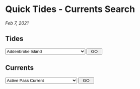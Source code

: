 # Quick Tides - Currents Search

*Feb 7, 2021*


## Tides

<p><form class="form" name="linkform">
	<select class="dropdown" name="linkselect"><option selected="selected">Addenbroke Island</option><option>Alert Bay</option><option>Alice Arm</option><option>Armentieres Channel</option><option>Bamfield</option><option>Barnard Harbour</option><option>Becher Bay</option><option>Bedwell Harbour</option><option>Bella Bella</option><option>Bella Coola</option><option>Bergh Cove</option><option>Big Bay</option><option>Billygoat Bay</option><option>Blind Bay</option><option>Block Islands</option><option>Bloedel</option><option>Blubber Bay (Powel River Approaches)</option><option>Borrowman Bay</option><option>Brentwood Bay</option><option>Brown Bay</option><option>Brundige Inlet</option><option>Buntzen Lake</option><option>Butedale</option><option>Campbell River</option><option>Cape Scott</option><option>Cape St. James</option><option>Casey Cove</option><option>Ceepeecee</option><option>Chatham Point</option><option>Chemanius</option><option>Clover Point</option><option>Coal Harbour</option><option>Comox</option><option>Copper Islands</option><option>Cordero Islands</option><option>Cowichan Bay</option><option>Crescent Beach</option><option>Davis River</option><option>Deep Cove</option><option>Degnen Bay</option><option>Denman Island</option><option>Dionisio Point</option><option>Drainey Inlet</option><option>Duncan Bay</option><option>Egg Island</option><option>Egmont</option><option>Esquimalt</option><option>False Bay</option><option>False Creek</option><option>Finlayson Arm</option><option>Finnerty Cove</option><option>Florence Cove</option><option>Franklin River</option><option>Fulford Harbour</option><option>Ganges Harbour</option><option>Georgina Point</option><option>Gibsons</option><option>Glendale Cove</option><option>Gold River</option><option>Goose Island</option><option>Gordon Islands</option><option>Gorge Harbour</option><option>Gosling Island</option><option>Gowlland Harbour</option><option>Granby Bay</option><option>Griffin Passage</option><option>Griffith Harbour</option><option>Halfmoon Bay</option><option>Harmac</option><option>Hartley Bay</option><option>Haysport</option><option>Higgins Island</option><option>Hope Bay</option><option>Hornby Island</option><option>Hudson Bay Passage</option><option>Humpback Bay</option><option>Hunger Harbour</option><option>Hunt Inlet</option><option>Irvines Landing</option><option>Jennis Bay</option><option>Juskatla</option><option>Kelsey Bay</option><option>Kemano Bay</option><option>Kennedy Cove</option><option>Kenneth Passage</option><option>Khyex Point</option><option>Kincolith</option><option>Kitimat</option><option>Kitkatla Islands</option><option>Klaxton Creek</option><option>Klemtu</option><option>Knox Bay</option><option>Kumeon Bay</option><option>Kwinitsa Creek</option><option>Kwokwesta Creek</option><option>Kyuquot</option><option>Ladysmith</option><option>Lagoon Cove</option><option>Langara Point</option><option>Larsen Island</option><option>Lawyer Islands</option><option>Leroy Bay</option><option>Little River</option><option>Lowe Inlet</option><option>Lund</option><option>Makwaziniht Island</option><option>Maple Bay</option><option>Masset</option><option>McKenney Islands</option><option>McPherson Point</option><option>Mermaid Bay</option><option>Meyers Narrows</option><option>Mill Bay</option><option>Milne Island</option><option>Miners Bay</option><option>Mitlenatch Island</option><option>Moffatt Islands</option><option>Montague Harbour</option><option>Morse Basin</option><option>Mutine Point</option><option>Namu</option><option>Nanaimo</option><option>Narvaez Bay</option><option>Northwest Bay</option><option>Oak Bay</option><option>Ocean Falls</option><option>Octopus Islands</option><option>Okeover Inlet</option><option>Owen Bay</option><option>Pacofi Bay</option><option>Patricia Bay</option><option>Pedder Bay</option><option>Peekskill, New York</option><option>Point Atkinson</option><option>Point No Point</option><option>Porlier Pass</option><option>Porpoise Bay</option><option>Port Alice</option><option>Port Blackney</option><option>Port Clements</option><option>Port Edward</option><option>Port Hardy</option><option>Port Harvey</option><option>Port Louis</option><option>Port McNeill</option><option>Port Moody</option><option>Port Neville</option><option>Port Renfrew</option><option>Port Simpson</option><option>Powell River</option><option>Preedy Harbour</option><option>Prideaux Haven</option><option>Prince Rupert</option><option>Qlawdzeet Anchorage</option><option>Quathiaski Cove</option><option>Queen Charlotte City</option><option>Ranger Inlet</option><option>Raynor Group</option><option>Redonda Bay</option><option>Refuge Bay</option><option>Riley Cove</option><option>Roberts Creek</option><option>Rose Harbour</option><option>Saanichton Bay</option><option>Saavedra Islands</option><option>Salmon Cove</option><option>Saltery Bay</option><option>Samuel Island (North Shore)</option><option>Samuel Island (South Shore)</option><option>Sand Heads</option><option>Seabreeze Point</option><option>Seal Cove</option><option>Section Cove</option><option>Sedgwick Bay</option><option>Seymour Narrows</option><option>Shields Bay</option><option>Shingle Bay</option><option>Shoal Bay</option><option>Shushartie Bay</option><option>Sidney Bay</option><option>Sidney</option><option>Silva Bay</option><option>Smithers Island</option><option>Solide Passage</option><option>Sooke Basin</option><option>Sooke</option><option>Squamish</option><option>Stewart</option><option>Stopper Islands</option><option>Storm Bay</option><option>Stuart Narrows</option><option>Sullivan Bay</option><option>Sunday Harbour</option><option>Surf Inlet</option><option>Surge Narrows</option><option>Swartz Bay</option><option>Tofino</option><option>Tom Bay</option><option>Trail Bay</option><option>Treadwell Bay</option><option>Trounce Inlet</option><option>Troup Passage</option><option>Tsawwassen</option><option>Tumbo Channel</option><option>Twin Islands</option><option>Uchucklesit Inlet</option><option>Ucluelet</option><option>Valdes Island</option><option>Vancouver</option><option>Vancouver (2)</option><option>Village Bay</option><option>Waddington Harbour</option><option>Wadhams</option><option>Wainwright Basin</option><option>Welcome Bay</option><option>Whaler Bay</option><option>Whaletown Bay</option><option>White Rock</option><option>Wiah Point</option><option>William Head</option><option>Winchelsea Island</option><option>Winter Harbour</option><option>Yorke Island</option></select> <input class="submit-button" onclick="window.location.href=URLarray[document.linkform.linkselect.selectedIndex]" type="button" style="width: 50px;" value="GO" /></form>
<SCRIPT LANGUAGE="Javascript" type="text/javascript">
<!--//hide script from old browsers
var NUMBER_OF_LINKS=223
URLarray=new Array(NUMBER_OF_LINKS)
URLarray[0]="http://tbone.biol.sc.edu/tide/tideshow.cgi?site=Addenbroke+Island%2C+British+Columbia"
URLarray[1]="http://tbone.biol.sc.edu/tide/tideshow.cgi?site=Alert+Bay%2C+British+Columbia"
URLarray[2]="http://tbone.biol.sc.edu/tide/tideshow.cgi?site=Alice+Arm%2C+British+Columbia"
URLarray[3]="http://tbone.biol.sc.edu/tide/tideshow.cgi?site=Armentieres+Channel%2C+British+Columbia"
URLarray[4]="http://tbone.biol.sc.edu/tide/tideshow.cgi?site=Bamfield%2C+British+Columbia"
URLarray[5]="http://tbone.biol.sc.edu/tide/tideshow.cgi?site=Barnard+Harbour%2C+British+Columbia"
URLarray[6]="http://tbone.biol.sc.edu/tide/tideshow.cgi?site=Becher+Bay%2C+British+Columbia"
URLarray[7]="http://tbone.biol.sc.edu/tide/tideshow.cgi?site=Bedwell+Harbour%2C+British+Columbia"
URLarray[8]="http://tbone.biol.sc.edu/tide/tideshow.cgi?site=Bella+Bella%2C+British+Columbia"
URLarray[9]="http://tbone.biol.sc.edu/tide/tideshow.cgi?site=Bella+Coola%2C+British+Columbia"
URLarray[10]="http://tbone.biol.sc.edu/tide/tideshow.cgi?site=Bergh+Cove%2C+British+Columbia"
URLarray[11]="http://tbone.biol.sc.edu/tide/tideshow.cgi?site=Big+Bay%2C+British+Columbia"
URLarray[12]="http://tbone.biol.sc.edu/tide/tideshow.cgi?site=Billygoat+Bay%2C+British+Columbia"
URLarray[13]="http://tbone.biol.sc.edu/tide/tideshow.cgi?site=Blind+Bay%2C+British+Columbia"
URLarray[14]="http://tbone.biol.sc.edu/tide/tideshow.cgi?site=Block+Islands%2C+British+Columbia"
URLarray[15]="http://tbone.biol.sc.edu/tide/tideshow.cgi?site=Bloedel%2C+British+Columbia"
URLarray[16]="http://tbone.biol.sc.edu/tide/tideshow.cgi?site=Blubber+Bay+%28Powel+River+Approaches%29%2C+British+Columbia"
URLarray[17]="http://tbone.biol.sc.edu/tide/tideshow.cgi?site=Borrowman+Bay%2C+British+Columbia"
URLarray[18]="http://tbone.biol.sc.edu/tide/tideshow.cgi?site=Brentwood+Bay%2C+British+Columbia"
URLarray[19]="http://tbone.biol.sc.edu/tide/tideshow.cgi?site=Brown+Bay%2C+British+Columbia"
URLarray[20]="http://tbone.biol.sc.edu/tide/tideshow.cgi?site=Brundige+Inlet%2C+British+Columbia"
URLarray[21]="http://tbone.biol.sc.edu/tide/tideshow.cgi?site=Buntzen+Lake%2C+British+Columbia"
URLarray[22]="http://tbone.biol.sc.edu/tide/tideshow.cgi?site=Butedale%2C+British+Columbia"
URLarray[23]="http://tbone.biol.sc.edu/tide/tideshow.cgi?site=Campbell+River%2C+British+Columbia"
URLarray[24]="http://tbone.biol.sc.edu/tide/tideshow.cgi?site=Cape+Scott%2C+British+Columbia"
URLarray[25]="http://tbone.biol.sc.edu/tide/tideshow.cgi?site=Cape+St%2E+James%2C+British+Columbia"
URLarray[26]="http://tbone.biol.sc.edu/tide/tideshow.cgi?site=Casey+Cove%2C+British+Columbia"
URLarray[27]="http://tbone.biol.sc.edu/tide/tideshow.cgi?site=Ceepeecee%2C+British+Columbia"
URLarray[28]="http://tbone.biol.sc.edu/tide/tideshow.cgi?site=Chatham+Point%2C+British+Columbia"
URLarray[29]="http://tbone.biol.sc.edu/tide/tideshow.cgi?site=Chemanius%2C+British+Columbia"
URLarray[30]="http://tbone.biol.sc.edu/tide/tideshow.cgi?site=Clover+Point%2C+British+Columbia"
URLarray[31]="http://tbone.biol.sc.edu/tide/tideshow.cgi?site=Coal+Harbour%2C+British+Columbia"
URLarray[32]="http://tbone.biol.sc.edu/tide/tideshow.cgi?site=Comox%2C+British+Columbia"
URLarray[33]="http://tbone.biol.sc.edu/tide/tideshow.cgi?site=Copper+Islands%2C+British+Columbia"
URLarray[34]="http://tbone.biol.sc.edu/tide/tideshow.cgi?site=Cordero+Islands%2C+British+Columbia"
URLarray[35]="http://tbone.biol.sc.edu/tide/tideshow.cgi?site=Cowichan+Bay%2C+British+Columbia"
URLarray[36]="http://tbone.biol.sc.edu/tide/tideshow.cgi?site=Crescent+Beach%2C+British+Columbia"
URLarray[37]="http://tbone.biol.sc.edu/tide/tideshow.cgi?site=Davis+River%2C+British+Columbia"
URLarray[38]="http://tbone.biol.sc.edu/tide/tideshow.cgi?site=Deep+Cove%2C+British+Columbia"
URLarray[39]="http://tbone.biol.sc.edu/tide/tideshow.cgi?site=Degnen+Bay%2C+British+Columbia"
URLarray[40]="http://tbone.biol.sc.edu/tide/tideshow.cgi?site=Denman+Island%2C+British+Columbia"
URLarray[41]="http://tbone.biol.sc.edu/tide/tideshow.cgi?site=Dionisio+Point%2C+British+Columbia"
URLarray[42]="http://tbone.biol.sc.edu/tide/tideshow.cgi?site=Drainey+Inlet%2C+British+Columbia"
URLarray[43]="http://tbone.biol.sc.edu/tide/tideshow.cgi?site=Duncan+Bay%2C+British+Columbia"
URLarray[44]="http://tbone.biol.sc.edu/tide/tideshow.cgi?site=Egg+Island%2C+British+Columbia"
URLarray[45]="http://tbone.biol.sc.edu/tide/tideshow.cgi?site=Egmont%2C+British+Columbia"
URLarray[46]="http://tbone.biol.sc.edu/tide/tideshow.cgi?site=Esquimalt%2C+British+Columbia"
URLarray[47]="http://tbone.biol.sc.edu/tide/tideshow.cgi?site=False+Bay%2C+British+Columbia"
URLarray[48]="http://tbone.biol.sc.edu/tide/tideshow.cgi?site=False+Creek%2C+British+Columbia"
URLarray[49]="http://tbone.biol.sc.edu/tide/tideshow.cgi?site=Finlayson+Arm%2C+British+Columbia"
URLarray[50]="http://tbone.biol.sc.edu/tide/tideshow.cgi?site=Finnerty+Cove%2C+British+Columbia"
URLarray[51]="http://tbone.biol.sc.edu/tide/tideshow.cgi?site=Florence+Cove%2C+British+Columbia"
URLarray[52]="http://tbone.biol.sc.edu/tide/tideshow.cgi?site=Franklin+River%2C+British+Columbia"
URLarray[53]="http://tbone.biol.sc.edu/tide/tideshow.cgi?site=Fulford+Harbour%2C+British+Columbia"
URLarray[54]="http://tbone.biol.sc.edu/tide/tideshow.cgi?site=Ganges+Harbour%2C+British+Columbia"
URLarray[55]="http://tbone.biol.sc.edu/tide/tideshow.cgi?site=Georgina+Point%2C+British+Columbia"
URLarray[56]="http://tbone.biol.sc.edu/tide/tideshow.cgi?site=Gibsons%2C+British+Columbia"
URLarray[57]="http://tbone.biol.sc.edu/tide/tideshow.cgi?site=Glendale+Cove%2C+British+Columbia"
URLarray[58]="http://tbone.biol.sc.edu/tide/tideshow.cgi?site=Gold+River%2C+British+Columbia"
URLarray[59]="http://tbone.biol.sc.edu/tide/tideshow.cgi?site=Goose+Island%2C+British+Columbia"
URLarray[60]="http://tbone.biol.sc.edu/tide/tideshow.cgi?site=Gordon+Islands%2C+British+Columbia"
URLarray[61]="http://tbone.biol.sc.edu/tide/tideshow.cgi?site=Gorge+Harbour%2C+British+Columbia"
URLarray[62]="http://tbone.biol.sc.edu/tide/tideshow.cgi?site=Gosling+Island%2C+British+Columbia"
URLarray[63]="http://tbone.biol.sc.edu/tide/tideshow.cgi?site=Gowlland+Harbour%2C+British+Columbia"
URLarray[64]="http://tbone.biol.sc.edu/tide/tideshow.cgi?site=Granby+Bay%2C+British+Columbia"
URLarray[65]="http://tbone.biol.sc.edu/tide/tideshow.cgi?site=Griffin+Passage%2C+British+Columbia"
URLarray[66]="http://tbone.biol.sc.edu/tide/tideshow.cgi?site=Griffith+Harbour%2C+British+Columbia"
URLarray[67]="http://tbone.biol.sc.edu/tide/tideshow.cgi?site=Halfmoon+Bay%2C+British+Columbia"
URLarray[68]="http://tbone.biol.sc.edu/tide/tideshow.cgi?site=Harmac%2C+British+Columbia"
URLarray[69]="http://tbone.biol.sc.edu/tide/tideshow.cgi?site=Hartley+Bay%2C+British+Columbia"
URLarray[70]="http://tbone.biol.sc.edu/tide/tideshow.cgi?site=Haysport%2C+British+Columbia"
URLarray[71]="http://tbone.biol.sc.edu/tide/tideshow.cgi?site=Higgins+Island%2C+British+Columbia"
URLarray[72]="http://tbone.biol.sc.edu/tide/tideshow.cgi?site=Hope+Bay%2C+British+Columbia"
URLarray[73]="http://tbone.biol.sc.edu/tide/tideshow.cgi?site=Hornby+Island%2C+British+Columbia"
URLarray[74]="http://tbone.biol.sc.edu/tide/tideshow.cgi?site=Hudson+Bay+Passage%2C+British+Columbia"
URLarray[75]="http://tbone.biol.sc.edu/tide/tideshow.cgi?site=Humpback+Bay%2C+British+Columbia"
URLarray[76]="http://tbone.biol.sc.edu/tide/tideshow.cgi?site=Hunger+Harbour%2C+British+Columbia"
URLarray[77]="http://tbone.biol.sc.edu/tide/tideshow.cgi?site=Hunt+Inlet%2C+British+Columbia"
URLarray[78]="http://tbone.biol.sc.edu/tide/tideshow.cgi?site=Irvines+Landing%2C+British+Columbia"
URLarray[79]="http://tbone.biol.sc.edu/tide/tideshow.cgi?site=Jennis+Bay%2C+British+Columbia"
URLarray[80]="http://tbone.biol.sc.edu/tide/tideshow.cgi?site=Juskatla%2C+British+Columbia"
URLarray[81]="http://tbone.biol.sc.edu/tide/tideshow.cgi?site=Kelsey+Bay%2C+British+Columbia"
URLarray[82]="http://tbone.biol.sc.edu/tide/tideshow.cgi?site=Kemano+Bay%2C+British+Columbia"
URLarray[83]="http://tbone.biol.sc.edu/tide/tideshow.cgi?site=Kennedy+Cove%2C+British+Columbia"
URLarray[84]="http://tbone.biol.sc.edu/tide/tideshow.cgi?site=Kenneth+Passage%2C+British+Columbia"
URLarray[85]="http://tbone.biol.sc.edu/tide/tideshow.cgi?site=Khyex+Point%2C+British+Columbia"
URLarray[86]="http://tbone.biol.sc.edu/tide/tideshow.cgi?site=Kincolith%2C+British+Columbia"
URLarray[87]="http://tbone.biol.sc.edu/tide/tideshow.cgi?site=Kitimat%2C+British+Columbia"
URLarray[88]="http://tbone.biol.sc.edu/tide/tideshow.cgi?site=Kitkatla+Islands%2C+British+Columbia"
URLarray[89]="http://tbone.biol.sc.edu/tide/tideshow.cgi?site=Klaxton+Creek%2C+British+Columbia"
URLarray[90]="http://tbone.biol.sc.edu/tide/tideshow.cgi?site=Klemtu%2C+British+Columbia"
URLarray[91]="http://tbone.biol.sc.edu/tide/tideshow.cgi?site=Knox+Bay%2C+British+Columbia"
URLarray[92]="http://tbone.biol.sc.edu/tide/tideshow.cgi?site=Kumeon+Bay%2C+British+Columbia"
URLarray[93]="http://tbone.biol.sc.edu/tide/tideshow.cgi?site=Kwinitsa+Creek%2C+British+Columbia"
URLarray[94]="http://tbone.biol.sc.edu/tide/tideshow.cgi?site=Kwokwesta+Creek%2C+British+Columbia"
URLarray[95]="http://tbone.biol.sc.edu/tide/tideshow.cgi?site=Kyuquot%2C+British+Columbia"
URLarray[96]="http://tbone.biol.sc.edu/tide/tideshow.cgi?site=Ladysmith%2C+British+Columbia"
URLarray[97]="http://tbone.biol.sc.edu/tide/tideshow.cgi?site=Lagoon+Cove%2C+British+Columbia"
URLarray[98]="http://tbone.biol.sc.edu/tide/tideshow.cgi?site=Langara+Point%2C+British+Columbia"
URLarray[99]="http://tbone.biol.sc.edu/tide/tideshow.cgi?site=Larsen+Island%2C+British+Columbia"
URLarray[100]="http://tbone.biol.sc.edu/tide/tideshow.cgi?site=Lawyer+Islands%2C+British+Columbia"
URLarray[101]="http://tbone.biol.sc.edu/tide/tideshow.cgi?site=Leroy+Bay%2C+British+Columbia"
URLarray[102]="http://tbone.biol.sc.edu/tide/tideshow.cgi?site=Little+River%2C+British+Columbia"
URLarray[103]="http://tbone.biol.sc.edu/tide/tideshow.cgi?site=Lowe+Inlet%2C+British+Columbia"
URLarray[104]="http://tbone.biol.sc.edu/tide/tideshow.cgi?site=Lund%2C+British+Columbia"
URLarray[105]="http://tbone.biol.sc.edu/tide/tideshow.cgi?site=Makwaziniht+Island%2C+British+Columbia"
URLarray[106]="http://tbone.biol.sc.edu/tide/tideshow.cgi?site=Maple+Bay%2C+British+Columbia"
URLarray[107]="http://tbone.biol.sc.edu/tide/tideshow.cgi?site=Masset%2C+British+Columbia"
URLarray[108]="http://tbone.biol.sc.edu/tide/tideshow.cgi?site=McKenney+Islands%2C+British+Columbia"
URLarray[109]="http://tbone.biol.sc.edu/tide/tideshow.cgi?site=McPherson+Point%2C+British+Columbia"
URLarray[110]="http://tbone.biol.sc.edu/tide/tideshow.cgi?site=Mermaid+Bay%2C+British+Columbia"
URLarray[111]="http://tbone.biol.sc.edu/tide/tideshow.cgi?site=Meyers+Narrows%2C+British+Columbia"
URLarray[112]="http://tbone.biol.sc.edu/tide/tideshow.cgi?site=Mill+Bay%2C+British+Columbia"
URLarray[113]="http://tbone.biol.sc.edu/tide/tideshow.cgi?site=Milne+Island%2C+British+Columbia"
URLarray[114]="http://tbone.biol.sc.edu/tide/tideshow.cgi?site=Miners+Bay%2C+British+Columbia"
URLarray[115]="http://tbone.biol.sc.edu/tide/tideshow.cgi?site=Mitlenatch+Island%2C+British+Columbia"
URLarray[116]="http://tbone.biol.sc.edu/tide/tideshow.cgi?site=Moffatt+Islands%2C+British+Columbia"
URLarray[117]="http://tbone.biol.sc.edu/tide/tideshow.cgi?site=Montague+Harbour%2C+British+Columbia"
URLarray[118]="http://tbone.biol.sc.edu/tide/tideshow.cgi?site=Morse+Basin%2C+British+Columbia"
URLarray[119]="http://tbone.biol.sc.edu/tide/tideshow.cgi?site=Mutine+Point%2C+British+Columbia"
URLarray[120]="http://tbone.biol.sc.edu/tide/tideshow.cgi?site=Namu%2C+British+Columbia"
URLarray[121]="http://tbone.biol.sc.edu/tide/tideshow.cgi?site=Nanaimo%2C+British+Columbia"
URLarray[122]="http://tbone.biol.sc.edu/tide/tideshow.cgi?site=Narvaez+Bay%2C+British+Columbia"
URLarray[123]="http://tbone.biol.sc.edu/tide/tideshow.cgi?site=Northwest+Bay%2C+British+Columbia"
URLarray[124]="http://tbone.biol.sc.edu/tide/tideshow.cgi?site=Oak+Bay%2C+British+Columbia"
URLarray[125]="http://tbone.biol.sc.edu/tide/tideshow.cgi?site=Ocean+Falls%2C+British+Columbia"
URLarray[126]="http://tbone.biol.sc.edu/tide/tideshow.cgi?site=Octopus+Islands%2C+British+Columbia"
URLarray[127]="http://tbone.biol.sc.edu/tide/tideshow.cgi?site=Okeover+Inlet%2C+British+Columbia"
URLarray[128]="http://tbone.biol.sc.edu/tide/tideshow.cgi?site=Owen+Bay%2C+British+Columbia"
URLarray[129]="http://tbone.biol.sc.edu/tide/tideshow.cgi?site=Pacofi+Bay%2C+British+Columbia"
URLarray[130]="http://tbone.biol.sc.edu/tide/tideshow.cgi?site=Patricia+Bay%2C+British+Columbia"
URLarray[131]="http://tbone.biol.sc.edu/tide/tideshow.cgi?site=Pedder+Bay%2C+British+Columbia"
URLarray[132]="http://tbone.biol.sc.edu/tide/tideshow.cgi?site=Peekskill%2C+New+York"
URLarray[133]="http://tbone.biol.sc.edu/tide/tideshow.cgi?site=Point+Atkinson%2C+British+Columbia"
URLarray[134]="http://tbone.biol.sc.edu/tide/tideshow.cgi?site=Point+No+Point%2C+British+Columbia"
URLarray[135]="http://tbone.biol.sc.edu/tide/tideshow.cgi?site=Porlier+Pass%2C+British+Columbia"
URLarray[136]="http://tbone.biol.sc.edu/tide/tideshow.cgi?site=Porpoise+Bay%2C+British+Columbia"
URLarray[137]="http://tbone.biol.sc.edu/tide/tideshow.cgi?site=Port+Alice%2C+British+Columbia"
URLarray[138]="http://tbone.biol.sc.edu/tide/tideshow.cgi?site=Port+Blackney%2C+British+Columbia"
URLarray[139]="http://tbone.biol.sc.edu/tide/tideshow.cgi?site=Port+Clements%2C+British+Columbia"
URLarray[140]="http://tbone.biol.sc.edu/tide/tideshow.cgi?site=Port+Edward%2C+British+Columbia"
URLarray[141]="http://tbone.biol.sc.edu/tide/tideshow.cgi?site=Port+Hardy%2C+British+Columbia"
URLarray[142]="http://tbone.biol.sc.edu/tide/tideshow.cgi?site=Port+Harvey%2C+British+Columbia"
URLarray[143]="http://tbone.biol.sc.edu/tide/tideshow.cgi?site=Port+Louis%2C+British+Columbia"
URLarray[144]="http://tbone.biol.sc.edu/tide/tideshow.cgi?site=Port+McNeill%2C+British+Columbia"
URLarray[145]="http://tbone.biol.sc.edu/tide/tideshow.cgi?site=Port+Moody%2C+British+Columbia"
URLarray[146]="http://tbone.biol.sc.edu/tide/tideshow.cgi?site=Port+Neville%2C+British+Columbia"
URLarray[147]="http://tbone.biol.sc.edu/tide/tideshow.cgi?site=Port+Renfrew%2C+British+Columbia"
URLarray[148]="http://tbone.biol.sc.edu/tide/tideshow.cgi?site=Port+Simpson%2C+British+Columbia"
URLarray[149]="http://tbone.biol.sc.edu/tide/tideshow.cgi?site=Powell+River+(Strait+of+Georgia)%2C+British+Columbia"
URLarray[150]="http://tbone.biol.sc.edu/tide/tideshow.cgi?site=Preedy+Harbour%2C+British+Columbia"
URLarray[151]="http://tbone.biol.sc.edu/tide/tideshow.cgi?site=Prideaux+Haven%2C+British+Columbia"
URLarray[152]="http://tbone.biol.sc.edu/tide/tideshow.cgi?site=Prince+Rupert%2C+British+Columbia"
URLarray[153]="http://tbone.biol.sc.edu/tide/tideshow.cgi?site=Qlawdzeet+Anchorage%2C+British+Columbia"
URLarray[154]="http://tbone.biol.sc.edu/tide/tideshow.cgi?site=Quathiaski+Cove%2C+British+Columbia"
URLarray[155]="http://tbone.biol.sc.edu/tide/tideshow.cgi?site=Queen+Charlotte+City%2C+British+Columbia"
URLarray[156]="http://tbone.biol.sc.edu/tide/tideshow.cgi?site=Ranger+Inlet%2C+British+Columbia"
URLarray[157]="http://tbone.biol.sc.edu/tide/tideshow.cgi?site=Raynor+Group%2C+British+Columbia"
URLarray[158]="http://tbone.biol.sc.edu/tide/tideshow.cgi?site=Redonda+Bay%2C+British+Columbia"
URLarray[159]="http://tbone.biol.sc.edu/tide/tideshow.cgi?site=Refuge+Bay%2C+British+Columbia"
URLarray[160]="http://tbone.biol.sc.edu/tide/tideshow.cgi?site=Riley+Cove%2C+British+Columbia"
URLarray[161]="http://tbone.biol.sc.edu/tide/tideshow.cgi?site=Roberts+Creek%2C+British+Columbia"
URLarray[162]="http://tbone.biol.sc.edu/tide/tideshow.cgi?site=Rose+Harbour%2C+British+Columbia"
URLarray[163]="http://tbone.biol.sc.edu/tide/tideshow.cgi?site=Saanichton+Bay%2C+British+Columbia"
URLarray[164]="http://tbone.biol.sc.edu/tide/tideshow.cgi?site=Saavedra+Islands%2C+British+Columbia"
URLarray[165]="http://tbone.biol.sc.edu/tide/tideshow.cgi?site=Salmon+Cove%2C+British+Columbia"
URLarray[166]="http://tbone.biol.sc.edu/tide/tideshow.cgi?site=Saltery+Bay%2C+British+Columbia"
URLarray[167]="http://tbone.biol.sc.edu/tide/tideshow.cgi?site=Samuel+Island+%28North+Shore%29%2C+British+Columbia"
URLarray[168]="http://tbone.biol.sc.edu/tide/tideshow.cgi?site=Samuel+Island+%28South+Shore%29%2C+British+Columbia"
URLarray[169]="http://tbone.biol.sc.edu/tide/tideshow.cgi?site=Sand+Heads%2C+British+Columbia"
URLarray[170]="http://tbone.biol.sc.edu/tide/tideshow.cgi?site=Seabreeze+Point%2C+British+Columbia"
URLarray[171]="http://tbone.biol.sc.edu/tide/tideshow.cgi?site=Seal+Cove%2C+British+Columbia"
URLarray[172]="http://tbone.biol.sc.edu/tide/tideshow.cgi?site=Section+Cove%2C+British+Columbia"
URLarray[173]="http://tbone.biol.sc.edu/tide/tideshow.cgi?site=Sedgwick+Bay%2C+British+Columbia"
URLarray[174]="http://tbone.biol.sc.edu/tide/tideshow.cgi?site=Seymour+Narrows%2C+British+Columbia"
URLarray[175]="http://tbone.biol.sc.edu/tide/tideshow.cgi?site=Shields+Bay%2C+British+Columbia"
URLarray[176]="http://tbone.biol.sc.edu/tide/tideshow.cgi?site=Shingle+Bay%2C+British+Columbia"
URLarray[177]="http://tbone.biol.sc.edu/tide/tideshow.cgi?site=Shoal+Bay%2C+British+Columbia"
URLarray[178]="http://tbone.biol.sc.edu/tide/tideshow.cgi?site=Shushartie+Bay%2C+British+Columbia"
URLarray[179]="http://tbone.biol.sc.edu/tide/tideshow.cgi?site=Sidney+Bay%2C+British+Columbia"
URLarray[180]="http://tbone.biol.sc.edu/tide/tideshow.cgi?site=Sidney%2C+British+Columbia"
URLarray[181]="http://tbone.biol.sc.edu/tide/tideshow.cgi?site=Silva+Bay%2C+British+Columbia"
URLarray[182]="http://tbone.biol.sc.edu/tide/tideshow.cgi?site=Smithers+Island%2C+British+Columbia"
URLarray[183]="http://tbone.biol.sc.edu/tide/tideshow.cgi?site=Solide+Passage%2C+British+Columbia"
URLarray[184]="http://tbone.biol.sc.edu/tide/tideshow.cgi?site=Sooke+Basin%2C+British+Columbia"
URLarray[185]="http://tbone.biol.sc.edu/tide/tideshow.cgi?site=Sooke%2C+British+Columbia"
URLarray[186]="http://tbone.biol.sc.edu/tide/tideshow.cgi?site=Squamish%2C+British+Columbia"
URLarray[187]="http://tbone.biol.sc.edu/tide/tideshow.cgi?site=Stewart%2C+British+Columbia"
URLarray[188]="http://tbone.biol.sc.edu/tide/tideshow.cgi?site=Stopper+Islands%2C+British+Columbia"
URLarray[189]="http://tbone.biol.sc.edu/tide/tideshow.cgi?site=Storm+Bay%2C+British+Columbia"
URLarray[190]="http://tbone.biol.sc.edu/tide/tideshow.cgi?site=Stuart+Narrows%2C+British+Columbia"
URLarray[191]="http://tbone.biol.sc.edu/tide/tideshow.cgi?site=Sullivan+Bay%2C+British+Columbia"
URLarray[192]="http://tbone.biol.sc.edu/tide/tideshow.cgi?site=Sunday+Harbour%2C+British+Columbia"
URLarray[193]="http://tbone.biol.sc.edu/tide/tideshow.cgi?site=Surf+Inlet%2C+British+Columbia"
URLarray[194]="http://tbone.biol.sc.edu/tide/tideshow.cgi?site=Surge+Narrows%2C+British+Columbia"
URLarray[195]="http://tbone.biol.sc.edu/tide/tideshow.cgi?site=Swartz+Bay%2C+British+Columbia"
URLarray[196]="http://tbone.biol.sc.edu/tide/tideshow.cgi?site=Tofino%2C+British+Columbia"
URLarray[197]="http://tbone.biol.sc.edu/tide/tideshow.cgi?site=Tom+Bay%2C+British+Columbia"
URLarray[198]="http://tbone.biol.sc.edu/tide/tideshow.cgi?site=Trail+Bay%2C+British+Columbia"
URLarray[199]="http://tbone.biol.sc.edu/tide/tideshow.cgi?site=Treadwell+Bay%2C+British+Columbia"
URLarray[200]="http://tbone.biol.sc.edu/tide/tideshow.cgi?site=Trounce+Inlet%2C+British+Columbia"
URLarray[201]="http://tbone.biol.sc.edu/tide/tideshow.cgi?site=Troup+Passage%2C+British+Columbia"
URLarray[202]="http://tbone.biol.sc.edu/tide/tideshow.cgi?site=Tsawwassen%2C+British+Columbia"
URLarray[203]="http://tbone.biol.sc.edu/tide/tideshow.cgi?site=Tumbo+Channel%2C+British+Columbia"
URLarray[204]="http://tbone.biol.sc.edu/tide/tideshow.cgi?site=Twin+Islands%2C+British+Columbia"
URLarray[205]="http://tbone.biol.sc.edu/tide/tideshow.cgi?site=Uchucklesit+Inlet%2C+British+Columbia"
URLarray[206]="http://tbone.biol.sc.edu/tide/tideshow.cgi?site=Ucluelet%2C+British+Columbia"
URLarray[207]="http://tbone.biol.sc.edu/tide/tideshow.cgi?site=Valdes+Island%2C+British+Columbia"
URLarray[208]="http://tbone.biol.sc.edu/tide/tideshow.cgi?site=Vancouver%2C+British+Columbia"
URLarray[209]="http://tbone.biol.sc.edu/tide/tideshow.cgi?site=Vancouver%2C+British+Columbia+%282%29"
URLarray[210]="http://tbone.biol.sc.edu/tide/tideshow.cgi?site=Village+Bay%2C+British+Columbia"
URLarray[211]="http://tbone.biol.sc.edu/tide/tideshow.cgi?site=Waddington+Harbour%2C+British+Columbia"
URLarray[212]="http://tbone.biol.sc.edu/tide/tideshow.cgi?site=Wadhams%2C+British+Columbia"
URLarray[213]="http://tbone.biol.sc.edu/tide/tideshow.cgi?site=Wainwright+Basin%2C+British+Columbia"
URLarray[214]="http://tbone.biol.sc.edu/tide/tideshow.cgi?site=Welcome+Bay%2C+British+Columbia"
URLarray[215]="http://tbone.biol.sc.edu/tide/tideshow.cgi?site=Whaler+Bay%2C+British+Columbia"
URLarray[216]="http://tbone.biol.sc.edu/tide/tideshow.cgi?site=Whaletown+Bay%2C+British+Columbia"
URLarray[217]="http://tbone.biol.sc.edu/tide/tideshow.cgi?site=White+Rock%2C+British+Columbia"
URLarray[218]="http://tbone.biol.sc.edu/tide/tideshow.cgi?site=Wiah+Point%2C+British+Columbia"
URLarray[219]="http://tbone.biol.sc.edu/tide/tideshow.cgi?site=William+Head%2C+British+Columbia"
URLarray[220]="http://tbone.biol.sc.edu/tide/tideshow.cgi?site=Winchelsea+Island%2C+British+Columbia"
URLarray[221]="http://tbone.biol.sc.edu/tide/tideshow.cgi?site=Winter+Harbour%2C+British+Columbia"
URLarray[222]="http://tbone.biol.sc.edu/tide/tideshow.cgi?site=Yorke+Island%2C+British+Columbia"
//end hiding contents -->
</SCRIPT></p>

## Currents

<p><form class="form" name="linkformC">
	<select class="dropdown" name="linkselectC"><option selected="selected">Active Pass Current</option><option>Boat Passage Current</option><option>Dodd Narrows Current</option><option>First Narrows Current</option><option>Gabriola Passage Current</option><option>Gillard Pass Current</option><option>Gorge-Tillicum Bridge Current</option><option>Heikish Narrows Current</option><option>Johnstone Strait Central Current</option><option>Juan De Fuca Strait (East) Current</option><option>Nakwakto Rapids Current</option><option>Porlier Pass Current</option><option>Princess Louisa Inlet Current</option><option>Quatsino Narrows Current</option><option>Race Passage Current</option><option>Sansum Narrows Current</option><option>Sechelt Rapids Current</option><option>Second Narrows Current</option><option>Seymour Narrows Current</option><option>Surge Narrows Current</option><option>Weynton Passage Current</option><option>Discovery Island Current</option><option>Trial Island Current</option></select> <input class="submit-button" onclick="window.location.href=URLarrayC[document.linkformC.linkselectC.selectedIndex]" type="button" style="width: 50px;" value="GO" /></form>
<SCRIPT LANGUAGE="Javascript" type="text/javascript">
var NUMBER_OF_LINKS_C=23
URLarrayC=new Array(NUMBER_OF_LINKS_C)
URLarrayC[0]="http://tbone.biol.sc.edu/tide/tideshow.cgi?site=Active+Pass%2C+British+Columbia+Current"
URLarrayC[1]="http://tbone.biol.sc.edu/tide/tideshow.cgi?site=Boat+Passage%2C+British+Columbia+Current"
URLarrayC[2]="http://tbone.biol.sc.edu/tide/tideshow.cgi?site=Dodd+Narrows%2C+British+Columbia+Current"
URLarrayC[3]="http://tbone.biol.sc.edu/tide/tideshow.cgi?site=First+Narrows%2C+British+Columbia+Current"
URLarrayC[4]="http://tbone.biol.sc.edu/tide/tideshow.cgi?site=Gabriola+Passage%2C+British+Columbia+Current"
URLarrayC[5]="http://tbone.biol.sc.edu/tide/tideshow.cgi?site=Gillard+Pass%2C+British+Columbia+Current"
URLarrayC[6]="http://tbone.biol.sc.edu/tide/tideshow.cgi?site=Gorge-Tillicum+Bridge%2C+British+Columbia+Current"
URLarrayC[7]="http://tbone.biol.sc.edu/tide/tideshow.cgi?site=Heikish+Narrows%2C+British+Columbia+Current"
URLarrayC[8]="http://tbone.biol.sc.edu/tide/tideshow.cgi?site=Johnstone+Strait+Central%2C+British+Columbia+Current"
URLarrayC[9]="http://tbone.biol.sc.edu/tide/tideshow.cgi?site=Juan+De+Fuca+Strait+%28East%29%2C+British+Columbia+Current"
URLarrayC[10]="http://tbone.biol.sc.edu/tide/tideshow.cgi?site=Nakwakto+Rapids%2C+British+Columbia+Current"
URLarrayC[11]="http://tbone.biol.sc.edu/tide/tideshow.cgi?site=Porlier+Pass%2C+British+Columbia+Current"
URLarrayC[12]="http://tbone.biol.sc.edu/tide/tideshow.cgi?site=Princess+Louisa+Inlet%2C+British+Columbia+Current"
URLarrayC[13]="http://tbone.biol.sc.edu/tide/tideshow.cgi?site=Quatsino+Narrows%2C+British+Columbia+Current"
URLarrayC[14]="http://tbone.biol.sc.edu/tide/tideshow.cgi?site=Race+Passage%2C+British+Columbia+Current"
URLarrayC[15]="http://tbone.biol.sc.edu/tide/tideshow.cgi?site=Sansum+Narrows%2C+British+Columbia+Current"
URLarrayC[16]="http://tbone.biol.sc.edu/tide/tideshow.cgi?site=Sechelt+Rapids%2C+British+Columbia+Current+%28use+with+caution%29"
URLarrayC[17]="http://tbone.biol.sc.edu/tide/tideshow.cgi?site=Second+Narrows%2C+British+Columbia+Current"
URLarrayC[18]="http://tbone.biol.sc.edu/tide/tideshow.cgi?site=Seymour+Narrows%2C+British+Columbia+Current"
URLarrayC[19]="http://tbone.biol.sc.edu/tide/tideshow.cgi?site=Surge+Narrows%2C+British+Columbia+Current"
URLarrayC[20]="http://tbone.biol.sc.edu/tide/tideshow.cgi?site=Weynton+Passage%2C+British+Columbia+Current"
URLarrayC[21]="http://tbone.biol.sc.edu/tide/tideshow.cgi?site=Discovery+Island%2C+3.3+miles+northeast+of%2C+Washington+Current"
URLarrayC[22]="http://tbone.biol.sc.edu/tide/tideshow.cgi?site=Trial+Island%2C+5.2+miles+SSW+of%2C+Washington+Current"

</SCRIPT></p>

